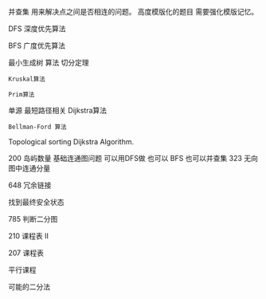 并查集
    用来解决点之间是否相连的问题。
    高度模版化的题目 需要强化模版记忆。

DFS 深度优先算法

BFS 广度优先算法

最小生成树 算法
    切分定理

    Kruskal算法

    Prim算法

单源 最短路径相关
    Dijkstra算法

    Bellman-Ford 算法

Topological sorting
Dijkstra Algorithm. 

200 岛屿数量  基础连通图问题
    可以用DFS做 也可以 BFS 也可以并查集
323 无向图中连通分量

648 冗余链接

找到最终安全状态

785 判断二分图

210 课程表 II

207 课程表

平行课程

可能的二分法